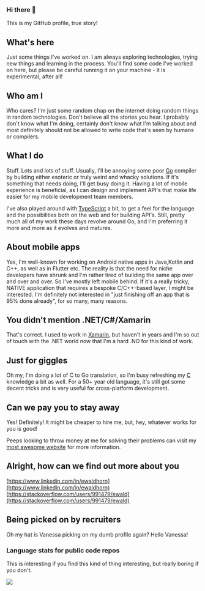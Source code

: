 ### Hi there 👋
This is my GitHub profile, true story!

## What's here
Just some things I've worked on.  I am always exploring technologies, trying new things and learning in the process.  You'll find some code I've worked on here, but please be careful running it on your machine - it is experimental, after all!

## Who am I
Who cares? I'm just some random chap on the internet doing random things in random technologies.  Don't believe all the stories you hear. I probably don't know what I'm doing, certainly don't know what I'm talking about and most definitely should not be allowed to write code that's seen by humans or compilers.

## What I do
Stuff. Lots and lots of stuff.  Usually, I'll be annoying some poor [Go](https://go.dev/) compiler by building either esoteric or truly weird and whacky solutions.  If it's something that needs doing, I'll get busy doing it.  Having a lot of mobile experience is beneficial, as I can design and implement API's that make life easier for my mobile development team members.  

I've also played around with [TypeScript](https://www.nofuss.co.za/blog/typescript_canvas/) a bit, to get a feel for the language and the possibilities both on the web and for building API's.  Still, pretty much all of my work these days revolve around Go, and I'm preferring it more and more as it evolves and matures.

## About mobile apps
Yes, I'm well-known for working on Android native apps in Java,Kotlin and C++, as well as in Flutter etc.  The reality is that the need for niche developers have shrunk and I'm rather tired of building the same app over and over and over. So I've mostly left mobile behind. If it's a really tricky, NATIVE application that requires a bespoke C/C++-based layer, I might be interested.  I'm definitely not interested in "just finishing off an app that is 95% done already", for so many, many reasons. 

## You didn't mention .NET/C#/Xamarin
That's correct. I used to work in [Xamarin](https://dotnet.microsoft.com/en-us/apps/xamarin), but haven't in years and I'm so out of touch with the .NET world now that I'm a hard .NO for this kind of work.

## Just for giggles
Oh my, I'm doing a lot of C to Go translation, so I'm busy refreshing my [C](https://en.wikipedia.org/wiki/C_(programming_language)) knowledge a bit as well.  For a 50+ year old language, it's still got some decent tricks and is very useful for cross-platform development.

## Can we pay you to stay away
Yes! Definitely! It might be cheaper to hire me, but, hey, whatever works for you is good!

Peeps looking to throw money at me for solving their problems can visit my [most awesome website](https://www.nofuss.co.za/) for more information.

## Alright, how can we find out more about you

[https://www.linkedin.com/in/ewaldhorn](https://www.linkedin.com/in/ewaldhorn)<br>
[https://stackoverflow.com/users/991479/ewald](https://stackoverflow.com/users/991479/ewald)
<br>

## Being picked on by recruiters
Oh my hat is Vanessa picking on my dumb profile again? Hello Vanessa!

### Language stats for public code repos
This is interesting if you find this kind of thing interesting, but really boring if you don't.

<img src="https://github-readme-stats.vercel.app/api/top-langs?username=ewaldhorn&layout=compact"/>
